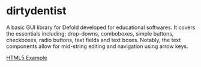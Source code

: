# dirtydentist
A basic GUI library for Defold developed for educational softwares. It covers the essentials including; drop-downs, comboboxes, simple buttons, checkboxes, radio buttons, text fields and text boxes. Notably, the text components allow for mid-string editing and navigation using arrow keys.

[HTML5 Example](https://skogsheden.se/dirtydentist)
